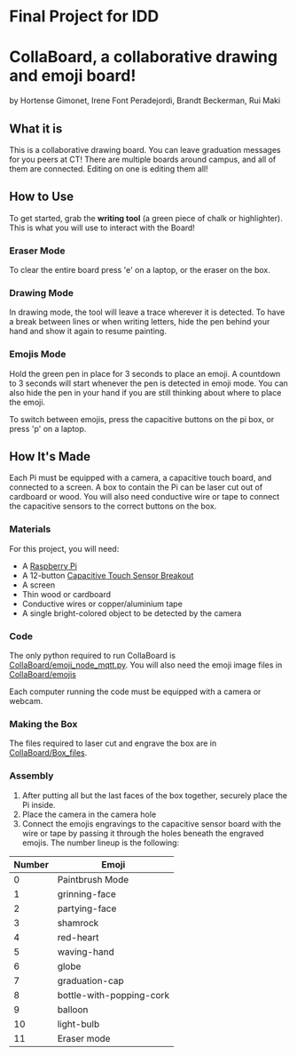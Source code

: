 # Final Project for IDD
# CollaBoard, a collaborative drawing and emoji board!
by Hortense Gimonet, Irene Font Peradejordi, Brandt Beckerman, Rui Maki

## What it is

This is a collaborative drawing board. You can leave graduation messages for you peers at CT!
There are multiple boards around campus, and all of them are connected. Editing on one is editing them all!

## How to Use

To get started, grab the **writing tool** (a green piece of chalk or highlighter). 
This is what you will use to interact with the Board! 

### Eraser Mode
To clear the entire board press 'e' on a laptop, or the eraser on the box.

### Drawing Mode
In drawing mode, the tool will leave a trace wherever it is detected. 
To have a break between lines or when writing letters, hide the pen behind your hand and show it again to resume painting.

### Emojis Mode
Hold the green pen in place for 3 seconds to place an emoji. 
A countdown to 3 seconds will start whenever the pen is detected in emoji mode. 
You can also hide the pen in your hand if you are still thinking about where to place the emoji.

To switch between emojis, press the capacitive buttons on the pi box, or press 'p' on a laptop.

## How It's Made

Each Pi must be equipped with a camera, a capacitive touch board, and connected to a screen.
A box to contain the Pi can be laser cut out of cardboard or wood. 
You will also need conductive wire or tape to connect the capacitive sensors to the correct buttons on the box.

### Materials

For this project, you will need:
- A [Raspberry Pi](https://www.adafruit.com/product/)
- A 12-button [Capacitive Touch Sensor Breakout](https://www.adafruit.com/product/4830)
- A screen
- Thin wood or cardboard
- Conductive wires or copper/aluminium tape
- A single bright-colored object to be detected by the camera

### Code
The only python required to run CollaBoard is [CollaBoard/emoji_node_mqtt.py](). 
You will also need the emoji image files in [CollaBoard/emojis]()

Each computer running the code must be equipped with a camera or webcam. 


### Making the Box
The files required to laser cut and engrave the box are in [CollaBoard/Box_files]().

### Assembly
1. After putting all but the last faces of the box together, securely place the Pi inside.
2. Place the camera in the camera hole
3. Connect the emojis engravings to the capacitive sensor board with the wire or tape by passing it through the holes 
   beneath the engraved emojis. The number lineup is the following:

| Number | Emoji |
|--------|-----------|
| 0 | Paintbrush Mode |
| 1 | grinning-face |
| 2 | partying-face |
| 3 | shamrock |
| 4 | red-heart |
| 5 | waving-hand |
| 6 | globe |
| 7 | graduation-cap |
| 8 | bottle-with-popping-cork |
| 9 | balloon |
| 10 | light-bulb |
| 11 | Eraser mode |